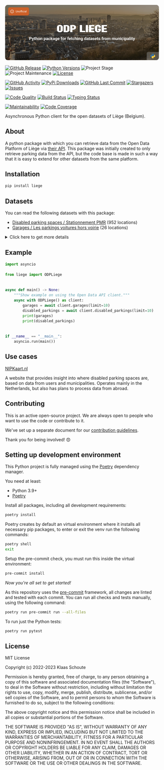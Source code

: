 <!-- Banner -->
![alt Banner of the ODP Liege package](https://raw.githubusercontent.com/klaasnicolaas/python-liege/main/assets/header_liege-min.png)

<!-- PROJECT SHIELDS -->
[![GitHub Release][releases-shield]][releases]
[![Python Versions][python-versions-shield]][pypi]
![Project Stage][project-stage-shield]
![Project Maintenance][maintenance-shield]
[![License][license-shield]](LICENSE)

[![GitHub Activity][commits-shield]][commits-url]
[![PyPi Downloads][downloads-shield]][downloads-url]
[![GitHub Last Commit][last-commit-shield]][commits-url]
[![Stargazers][stars-shield]][stars-url]
[![Issues][issues-shield]][issues-url]

[![Code Quality][code-quality-shield]][code-quality]
[![Build Status][build-shield]][build-url]
[![Typing Status][typing-shield]][typing-url]

[![Maintainability][maintainability-shield]][maintainability-url]
[![Code Coverage][codecov-shield]][codecov-url]

Asynchronous Python client for the open datasets of Liège (Belgium).

## About

A python package with which you can retrieve data from the Open Data Platform of Liège via [their API][api]. This package was initially created to only retrieve parking data from the API, but the code base is made in such a way that it is easy to extend for other datasets from the same platform.

## Installation

```bash
pip install liege
```

## Datasets

You can read the following datasets with this package:

- [Disabled parking spaces / Stationnement PMR][disabled_parking] (952 locations)
- [Garages / Les parkings voitures hors voirie][garages] (26 locations)

<details>
    <summary>Click here to get more details</summary>

### Disabled parkings

Parameters:

- **limit** (default: 10) - How many results you want to retrieve.

| Variable | Type | Description |
| :------- | :--- | :---------- |
| `spot_id` | int | The ID of the parking spot |
| `number` | int | How many parking spots there are on this location |
| `address` | str | The address of the parking spot |
| `municipality` | str | The municipality of the parking spot |
| `city` | str | The city of the parking spot |
| `status` | str | The status of the parking spot |
| `longitude` | float | The longitude of the parking spot |
| `latitude` | float | The latitude of the parking spot |
| `created_at` | datetime | When the parking spot was added to the dataset |
| `updated_at` | datetime | The last time the data was updated |

### Garages

Parameters:

- **limit** (default: 10) - How many results you want to retrieve.

| Variable | Type | Description |
| :------- | :--- | :---------- |
| `name` | string | The name of the garage |
| `capacity` | int | The capacity of the garage |
| `charging_stations` | int | The number of charging stations |
| `address` | string | The address of the garage |
| `municipality` | string | The municipality of the garage |
| `city` | string | The city of the garage |
| `provider` | string | The provider of the garage |
| `schedule` | string | The schedule of the garage |
| `longitude` | float | The longitude of the garage |
| `latitude` | float | The latitude of the garage |
| `created_at` | datetime | When the garage was added to the dataset |
| `updated_at` | datetime | The last time the data was updated |
</details>

## Example

```python
import asyncio

from liege import ODPLiege


async def main() -> None:
    """Show example on using the Open Data API client."""
    async with ODPLiege() as client:
        garages = await client.garages(limit=10)
        disabled_parkings = await client.disabled_parkings(limit=10)
        print(garages)
        print(disabled_parkings)


if __name__ == "__main__":
    asyncio.run(main())
```

## Use cases

[NIPKaart.nl][nipkaart]

A website that provides insight into where disabled parking spaces are, based
on data from users and municipalities. Operates mainly in the Netherlands, but
also has plans to process data from abroad.

## Contributing

This is an active open-source project. We are always open to people who want to
use the code or contribute to it.

We've set up a separate document for our
[contribution guidelines](CONTRIBUTING.md).

Thank you for being involved! :heart_eyes:

## Setting up development environment

This Python project is fully managed using the [Poetry][poetry] dependency
manager.

You need at least:

- Python 3.9+
- [Poetry][poetry-install]

Install all packages, including all development requirements:

```bash
poetry install
```

Poetry creates by default an virtual environment where it installs all
necessary pip packages, to enter or exit the venv run the following commands:

```bash
poetry shell
exit
```

Setup the pre-commit check, you must run this inside the virtual environment:

```bash
pre-commit install
```

*Now you're all set to get started!*

As this repository uses the [pre-commit][pre-commit] framework, all changes
are linted and tested with each commit. You can run all checks and tests
manually, using the following command:

```bash
poetry run pre-commit run --all-files
```

To run just the Python tests:

```bash
poetry run pytest
```

## License

MIT License

Copyright (c) 2022-2023 Klaas Schoute

Permission is hereby granted, free of charge, to any person obtaining a copy
of this software and associated documentation files (the "Software"), to deal
in the Software without restriction, including without limitation the rights
to use, copy, modify, merge, publish, distribute, sublicense, and/or sell
copies of the Software, and to permit persons to whom the Software is
furnished to do so, subject to the following conditions:

The above copyright notice and this permission notice shall be included in all
copies or substantial portions of the Software.

THE SOFTWARE IS PROVIDED "AS IS", WITHOUT WARRANTY OF ANY KIND, EXPRESS OR
IMPLIED, INCLUDING BUT NOT LIMITED TO THE WARRANTIES OF MERCHANTABILITY,
FITNESS FOR A PARTICULAR PURPOSE AND NONINFRINGEMENT. IN NO EVENT SHALL THE
AUTHORS OR COPYRIGHT HOLDERS BE LIABLE FOR ANY CLAIM, DAMAGES OR OTHER
LIABILITY, WHETHER IN AN ACTION OF CONTRACT, TORT OR OTHERWISE, ARISING FROM,
OUT OF OR IN CONNECTION WITH THE SOFTWARE OR THE USE OR OTHER DEALINGS IN THE
SOFTWARE.

[api]: https://opendata.liege.be/explore
[disabled_parking]: https://opendata.liege.be/explore/dataset/stationnement-pmr
[garages]: https://opendata.liege.be/explore/dataset/parkings-voitures-hors-voirie
[nipkaart]: https://www.nipkaart.nl

<!-- MARKDOWN LINKS & IMAGES -->
[build-shield]: https://github.com/klaasnicolaas/python-liege/actions/workflows/tests.yaml/badge.svg
[build-url]: https://github.com/klaasnicolaas/python-liege/actions/workflows/tests.yaml
[code-quality-shield]: https://github.com/klaasnicolaas/python-liege/actions/workflows/codeql.yaml/badge.svg
[code-quality]: https://github.com/klaasnicolaas/python-liege/actions/workflows/codeql.yaml
[commits-shield]: https://img.shields.io/github/commit-activity/y/klaasnicolaas/python-liege.svg
[commits-url]: https://github.com/klaasnicolaas/python-liege/commits/main
[codecov-shield]: https://codecov.io/gh/klaasnicolaas/python-liege/branch/main/graph/badge.svg?token=jTIsaqV5x0
[codecov-url]: https://codecov.io/gh/klaasnicolaas/python-liege
[downloads-shield]: https://img.shields.io/pypi/dm/liege
[downloads-url]: https://pypistats.org/packages/liege
[issues-shield]: https://img.shields.io/github/issues/klaasnicolaas/python-liege.svg
[issues-url]: https://github.com/klaasnicolaas/python-liege/issues
[license-shield]: https://img.shields.io/github/license/klaasnicolaas/python-liege.svg
[last-commit-shield]: https://img.shields.io/github/last-commit/klaasnicolaas/python-liege.svg
[maintenance-shield]: https://img.shields.io/maintenance/yes/2023.svg
[maintainability-shield]: https://api.codeclimate.com/v1/badges/1b4ebe208e72d8f467f9/maintainability
[maintainability-url]: https://codeclimate.com/github/klaasnicolaas/python-liege/maintainability
[project-stage-shield]: https://img.shields.io/badge/project%20stage-experimental-yellow.svg
[pypi]: https://pypi.org/project/liege/
[python-versions-shield]: https://img.shields.io/pypi/pyversions/liege
[typing-shield]: https://github.com/klaasnicolaas/python-liege/actions/workflows/typing.yaml/badge.svg
[typing-url]: https://github.com/klaasnicolaas/python-liege/actions/workflows/typing.yaml
[releases-shield]: https://img.shields.io/github/release/klaasnicolaas/python-liege.svg
[releases]: https://github.com/klaasnicolaas/python-liege/releases
[stars-shield]: https://img.shields.io/github/stars/klaasnicolaas/python-liege.svg
[stars-url]: https://github.com/klaasnicolaas/python-liege/stargazers

[poetry-install]: https://python-poetry.org/docs/#installation
[poetry]: https://python-poetry.org
[pre-commit]: https://pre-commit.com

